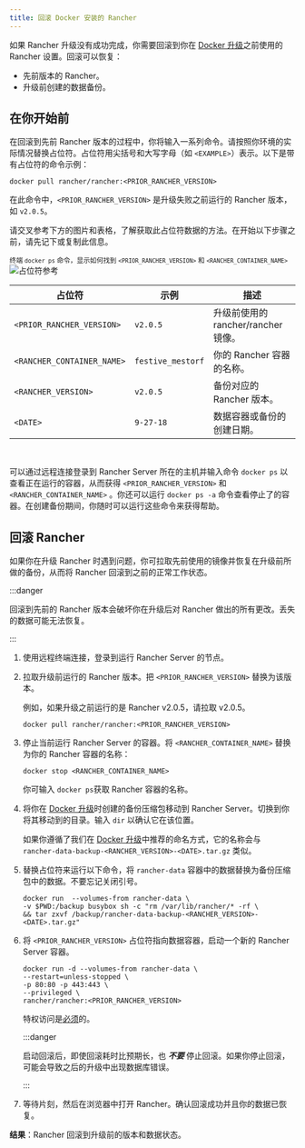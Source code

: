 ```yaml
---
title: 回滚 Docker 安装的 Rancher
---
```


如果 Rancher 升级没有成功完成，你需要回滚到你在 [Docker 升级](upgrade-docker-installed-rancher.md)之前使用的 Rancher 设置。回滚可以恢复：

- 先前版本的 Rancher。
- 升级前创建的数据备份。

## 在你开始前

在回滚到先前 Rancher 版本的过程中，你将输入一系列命令。请按照你环境的实际情况替换占位符。占位符用尖括号和大写字母（如 `<EXAMPLE>`）表示。以下是带有占位符的命令示例：

```
docker pull rancher/rancher:<PRIOR_RANCHER_VERSION>
```

在此命令中，`<PRIOR_RANCHER_VERSION>` 是升级失败之前运行的 Rancher 版本，如 `v2.0.5`。

请交叉参考下方的图片和表格，了解获取此占位符数据的方法。在开始以下步骤之前，请先记下或复制此信息。

<sup>终端 <code>docker ps</code> 命令，显示如何找到 <code>&lt;PRIOR_RANCHER_VERSION&gt;</code> 和 <code>&lt;RANCHER_CONTAINER_NAME&gt;</code></sup>![占位符参考](/img/placeholder-ref-2.png)

| 占位符 | 示例 | 描述 |
| -------------------------- | -------------------------- | ------------------------------------------------------- |
| `<PRIOR_RANCHER_VERSION>` | `v2.0.5` | 升级前使用的 rancher/rancher 镜像。 |
| `<RANCHER_CONTAINER_NAME>` | `festive_mestorf` | 你的 Rancher 容器的名称。 |
| `<RANCHER_VERSION>` | `v2.0.5` | 备份对应的 Rancher 版本。 |
| `<DATE>` | `9-27-18` | 数据容器或备份的创建日期。 |
<br/>

可以通过远程连接登录到 Rancher Server 所在的主机并输入命令 `docker ps` 以查看正在运行的容器，从而获得 `<PRIOR_RANCHER_VERSION>` 和 `<RANCHER_CONTAINER_NAME>` 。你还可以运行 `docker ps -a` 命令查看停止了的容器。在创建备份期间，你随时可以运行这些命令来获得帮助。

## 回滚 Rancher

如果你在升级 Rancher 时遇到问题，你可拉取先前使用的镜像并恢复在升级前所做的备份，从而将 Rancher 回滚到之前的正常工作状态。

:::danger

回滚到先前的 Rancher 版本会破坏你在升级后对 Rancher 做出的所有更改。丢失的数据可能无法恢复。

:::

1. 使用远程终端连接，登录到运行 Rancher Server 的节点。

1. 拉取升级前运行的 Rancher 版本。把 `<PRIOR_RANCHER_VERSION>` 替换为该版本。

   例如，如果升级之前运行的是 Rancher v2.0.5，请拉取 v2.0.5。

   ```
   docker pull rancher/rancher:<PRIOR_RANCHER_VERSION>
   ```

1. 停止当前运行 Rancher Server 的容器。将 `<RANCHER_CONTAINER_NAME>` 替换为你的 Rancher 容器的名称：

   ```
   docker stop <RANCHER_CONTAINER_NAME>
   ```
   你可输入 `docker ps`获取 Rancher 容器的名称。

1. 将你在 [Docker 升级](upgrade-docker-installed-rancher.md)时创建的备份压缩包移动到 Rancher Server。切换到你将其移动到的目录。输入 `dir` 以确认它在该位置。

   如果你遵循了我们在 [Docker 升级](upgrade-docker-installed-rancher.md)中推荐的命名方式，它的名称会与 `rancher-data-backup-<RANCHER_VERSION>-<DATE>.tar.gz` 类似。

1. 替换占位符来运行以下命令，将 `rancher-data` 容器中的数据替换为备份压缩包中的数据。不要忘记关闭引号。

   ```
   docker run  --volumes-from rancher-data \
   -v $PWD:/backup busybox sh -c "rm /var/lib/rancher/* -rf \
   && tar zxvf /backup/rancher-data-backup-<RANCHER_VERSION>-<DATE>.tar.gz"
   ```

1. 将 `<PRIOR_RANCHER_VERSION>` 占位符指向数据容器，启动一个新的 Rancher Server 容器。
   ```
   docker run -d --volumes-from rancher-data \
   --restart=unless-stopped \
   -p 80:80 -p 443:443 \
   --privileged \
   rancher/rancher:<PRIOR_RANCHER_VERSION>
   ```
   特权访问是[必须](../../../../pages-for-subheaders/rancher-on-a-single-node-with-docker.md#rancher-特权访问)的。

   :::danger

   启动回滚后，即使回滚耗时比预期长，也 **_不要_** 停止回滚。如果你停止回滚，可能会导致之后的升级中出现数据库错误。

   :::

1. 等待片刻，然后在浏览器中打开 Rancher。确认回滚成功并且你的数据已恢复。

**结果**：Rancher 回滚到升级前的版本和数据状态。
